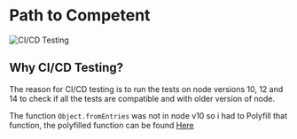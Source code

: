 # Path to Competent

![CI/CD Testing](https://github.com/RaresAil/path_to_competent/workflows/CI/CD%20Testing/badge.svg)

## Why CI/CD Testing?
The reason for CI/CD testing is to run the tests on node versions 10, 12 and 14 to check if all the tests are compatible and with older version of node.

The function `Object.fromEntries` was not in node v10 so i had to Polyfill that function, the polyfilled function can be found [Here](polyfill/fromEntries.js)
